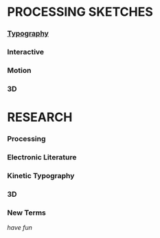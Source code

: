 # **PROCESSING SKETCHES**
### [Typography](https://hamishpayne.github.io/CODE-WORDS/word_changes_with_mouse_click/)
### Interactive
### Motion
### 3D

# **RESEARCH**
### Processing
### Electronic Literature
### Kinetic Typography
### 3D
### New Terms

*have fun*
